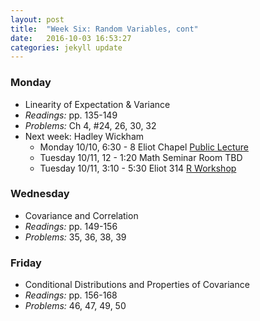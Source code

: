 ```yaml
---
layout: post
title:  "Week Six: Random Variables, cont"
date:   2016-10-03 16:53:27
categories: jekyll update
---
```


### Monday  
- Linearity of Expectation & Variance
- *Readings:* pp. 135-149
- *Problems:* Ch 4, #24, 26, 30, 32
- Next week: Hadley Wickham
    - Monday 10/10, 6:30 - 8 Eliot Chapel [Public Lecture](http://events.reed.edu/event/hadley_wickham_lecture#.V_LNFdy5JXk)
    - Tuesday 10/11, 12 - 1:20 Math Seminar Room TBD
    - Tuesday 10/11, 3:10 - 5:30 Eliot 314 [R Workshop](http://events.reed.edu/event/hadley_wickham_workshop#.V_LNFNy5JXk)

### Wednesday  
- Covariance and Correlation
- *Readings:* pp. 149-156
- *Problems:* 35, 36, 38, 39

### Friday  
- Conditional Distributions and Properties of Covariance
- *Readings:* pp. 156-168
- *Problems:* 46, 47, 49, 50
